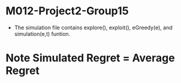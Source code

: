 # M012-Project2-Group15

* The simulation file contains explore(), exploit(), eGreedy(e), and  simulation(e,t) funtion.

# Note Simulated Regret = Average Regret
